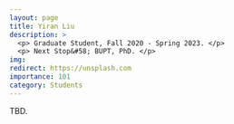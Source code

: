 ```yaml
---
layout: page
title: Yiran Liu
description: >
  <p> Graduate Student, Fall 2020 - Spring 2023. </p>
  <p> Next Stop&#58; BUPT, PhD. </p>
img:
redirect: https://unsplash.com
importance: 101
category: Students
---
```


TBD.
